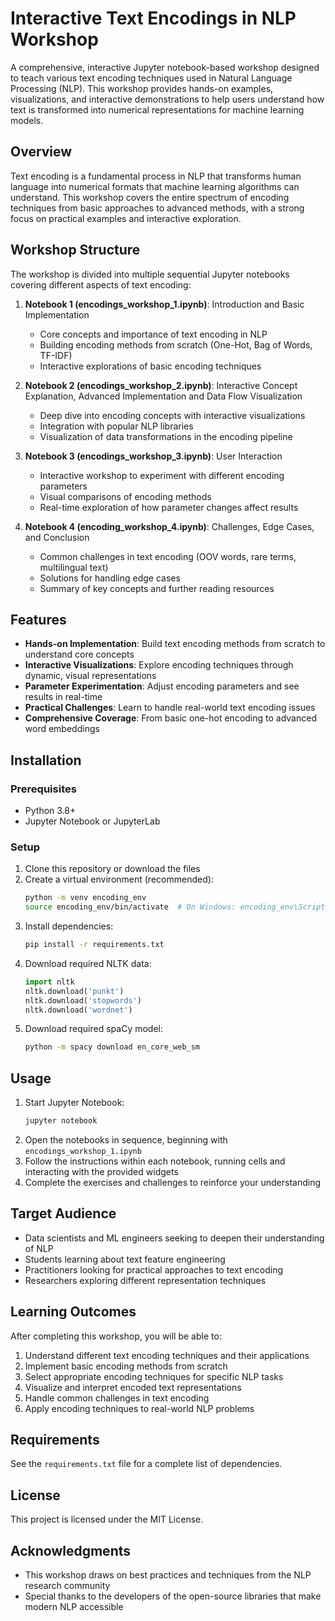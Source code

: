 # Interactive Text Encodings in NLP Workshop

A comprehensive, interactive Jupyter notebook-based workshop designed to teach various text encoding techniques used in Natural Language Processing (NLP). This workshop provides hands-on examples, visualizations, and interactive demonstrations to help users understand how text is transformed into numerical representations for machine learning models.

## Overview

Text encoding is a fundamental process in NLP that transforms human language into numerical formats that machine learning algorithms can understand. This workshop covers the entire spectrum of encoding techniques from basic approaches to advanced methods, with a strong focus on practical examples and interactive exploration.

## Workshop Structure

The workshop is divided into multiple sequential Jupyter notebooks covering different aspects of text encoding:

1. **Notebook 1 (encodings_workshop_1.ipynb)**: Introduction and Basic Implementation
   - Core concepts and importance of text encoding in NLP
   - Building encoding methods from scratch (One-Hot, Bag of Words, TF-IDF)
   - Interactive explorations of basic encoding techniques

2. **Notebook 2 (encodings_workshop_2.ipynb)**: Interactive Concept Explanation, Advanced Implementation and Data Flow Visualization
   - Deep dive into encoding concepts with interactive visualizations
   - Integration with popular NLP libraries
   - Visualization of data transformations in the encoding pipeline

3. **Notebook 3 (encodings_workshop_3.ipynb)**: User Interaction
   - Interactive workshop to experiment with different encoding parameters
   - Visual comparisons of encoding methods
   - Real-time exploration of how parameter changes affect results

4. **Notebook 4 (encoding_workshop_4.ipynb)**: Challenges, Edge Cases, and Conclusion
   - Common challenges in text encoding (OOV words, rare terms, multilingual text)
   - Solutions for handling edge cases
   - Summary of key concepts and further reading resources

## Features

- **Hands-on Implementation**: Build text encoding methods from scratch to understand core concepts
- **Interactive Visualizations**: Explore encoding techniques through dynamic, visual representations
- **Parameter Experimentation**: Adjust encoding parameters and see results in real-time
- **Practical Challenges**: Learn to handle real-world text encoding issues
- **Comprehensive Coverage**: From basic one-hot encoding to advanced word embeddings

## Installation

### Prerequisites

- Python 3.8+
- Jupyter Notebook or JupyterLab

### Setup

1. Clone this repository or download the files
2. Create a virtual environment (recommended):
   ```bash
   python -m venv encoding_env
   source encoding_env/bin/activate  # On Windows: encoding_env\Scripts\activate
   ```
3. Install dependencies:
   ```bash
   pip install -r requirements.txt
   ```
4. Download required NLTK data:
   ```python
   import nltk
   nltk.download('punkt')
   nltk.download('stopwords')
   nltk.download('wordnet')
   ```
5. Download required spaCy model:
   ```bash
   python -m spacy download en_core_web_sm
   ```

## Usage

1. Start Jupyter Notebook:
   ```bash
   jupyter notebook
   ```
2. Open the notebooks in sequence, beginning with `encodings_workshop_1.ipynb`
3. Follow the instructions within each notebook, running cells and interacting with the provided widgets
4. Complete the exercises and challenges to reinforce your understanding

## Target Audience

- Data scientists and ML engineers seeking to deepen their understanding of NLP
- Students learning about text feature engineering
- Practitioners looking for practical approaches to text encoding
- Researchers exploring different representation techniques

## Learning Outcomes

After completing this workshop, you will be able to:

1. Understand different text encoding techniques and their applications
2. Implement basic encoding methods from scratch
3. Select appropriate encoding techniques for specific NLP tasks
4. Visualize and interpret encoded text representations
5. Handle common challenges in text encoding
6. Apply encoding techniques to real-world NLP problems

## Requirements

See the `requirements.txt` file for a complete list of dependencies.

## License

This project is licensed under the MIT License.

## Acknowledgments

- This workshop draws on best practices and techniques from the NLP research community
- Special thanks to the developers of the open-source libraries that make modern NLP accessible
